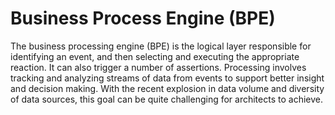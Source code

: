 # Business Process Engine (BPE)

The business processing engine (BPE) is the logical layer responsible for identifying an event, and then selecting and executing the appropriate reaction. It can also trigger a number of assertions. Processing involves tracking and analyzing streams of data from events to support better insight and decision making. With the recent explosion in data volume and diversity of data sources, this goal can be quite challenging for architects to achieve.